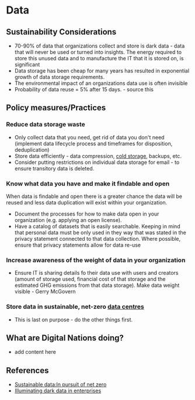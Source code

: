 # Data
## Sustainability Considerations
- 70-90% of data that organizations collect and store is dark data - data that will never be used or turned into insights. The energy required to store this unused data and to manufacture the IT that it is stored on, is significant
- Data storage has been cheap for many years has resulted in exponential growth of data storage requirements.
- The environmental impact of an organizations data use is often invisible 
-	Probability of data reuse = 5% after 15 days. - source this 

## Policy measures/Practices
### Reduce data storage waste
- Only collect data that you need, get rid of data you don't need (implement data lifecycle process and timeframes for disposition, deduplication)
- Store data efficiently - data compression, [cold storage](https://en.wikipedia.org/wiki/Cold_data), backups, etc.
- Consider putting restrictions on individual data storage for email - to ensure transitory data is deleted.
### Know what data you have and make it findable and open
When data is findable and open there is a greater chance the data will be reused and less data duplication will exist within your organization. 
- Document the processes for how to make data open in your organization (e.g. applying an open license). 
- Have a catalog of datasets that is easily searchable. Keeping in mind that personal data must be only used in they way that was stated in the privacy statement connected to that data collection. Where possible, ensure that privacy statements allow for data re-use
### Increase awareness of the weight of data in your organization
- Ensure IT is sharing details fo their data use with users and creators (amount of storage used, financial cost of that storage and the estimated GHG emissions from that data storage). Make data weight visible - Gerry McGovern
### Store data in sustainable, net-zero [data centres](datacentres.md)
- This is last on purpose - do the other things first.

## What are Digital Nations doing?
- add content here

## References
- [Sustainable data:In pursuit of net zero](https://sustainabledata.economist.com/)
- [Illuminating dark data in enterprises](https://www.forbes.com/sites/forbestechcouncil/2020/09/25/illuminating-dark-data-in-enterprises/?sh=6f29741bc36a)
